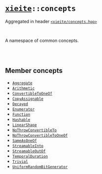 # [`xieite`](../README.md)`::concepts`
Aggregated in header [`<xieite/concepts.hpp>`](../include/xieite/concepts.hpp)

<br/>

A namespace of common concepts.

<br/><br/>

## Member concepts
- [`Aggregate`](../docs/concepts/Aggregate.md)
- [`Arithmetic`](../docs/concepts/Arithmetic.md)
- [`ConvertibleToOneOf`](../docs/concepts/ConvertibleToOneOf.md)
- [`CopyAssignable`](../docs/concepts/CopyAssignable.md)
- [`Decayed`](../docs/concepts/Decayed.md)
- [`Enumerator`](../docs/concepts/Enumerator.md)
- [`Function`](../docs/concepts/Function.md)
- [`Hashable`](../docs/concepts/Hashable.md)
- [`LinearShape`](../docs/concepts/LinearShape.md)
- [`NoThrowConvertibleTo`](../docs/concepts/NoThrowConvertibleTo.md)
- [`NoThrowConvertibleToOneOf`](../docs/concepts/NoThrowConvertibleToOneOf.md)
- [`SameAsOneOf`](../docs/concepts/SameAsOneOf.md)
- [`StreamableInto`](../docs/concepts/StreamableInto.md)
- [`StreamableOutOf`](../docs/concepts/StreamableOutOf.md)
- [`TemporalDuration`](../docs/concepts/TemporalDuration.md)
- [`Trivial`](../docs/concepts/Trivial.md)
- [`UniformRandomBitGenerator`](../docs/concepts/UniformRandomBitGenerator.md)
